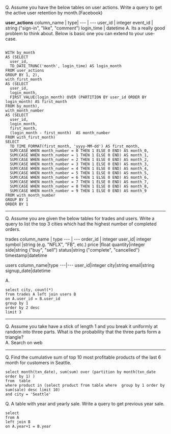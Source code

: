 
Q. Assume you have the below tables on user actions. Write a query to get the active user retention by month.(Facebook)

**user_actions**
column_name |	type|
--- | --- 
user_id	    | integer
event_id	| string ("sign-in", "like", "comment")
login_time	| datetime
A. Its a really good problem to think about. Below is basic one you can extend to your use-case.

```

WITH by_month
AS (SELECT
  user_id,
  TD_DATE_TRUNC('month', login_time) AS login_month
FROM user_actions
GROUP BY 1, 2),
with_first_month
AS (SELECT
  user_id,
  login_month,
  FIRST_VALUE(login_month) OVER (PARTITION BY user_id ORDER BY login_month) AS first_month
FROM by_month),
with_month_number
AS (SELECT
  user_id,
  login_month,
  first_month,
  (login_month - first_month)  AS month_number
FROM with_first_month)
SELECT
  TD_TIME_FORMAT(first_month, 'yyyy-MM-dd') AS first_month,
  SUM(CASE WHEN month_number = 0 THEN 1 ELSE 0 END) AS month_0,
  SUM(CASE WHEN month_number = 1 THEN 1 ELSE 0 END) AS month_1,
  SUM(CASE WHEN month_number = 2 THEN 1 ELSE 0 END) AS month_2,
  SUM(CASE WHEN month_number = 3 THEN 1 ELSE 0 END) AS month_3,
  SUM(CASE WHEN month_number = 4 THEN 1 ELSE 0 END) AS month_4,
  SUM(CASE WHEN month_number = 5 THEN 1 ELSE 0 END) AS month_5,
  SUM(CASE WHEN month_number = 6 THEN 1 ELSE 0 END) AS month_6,
  SUM(CASE WHEN month_number = 7 THEN 1 ELSE 0 END) AS month_7,
  SUM(CASE WHEN month_number = 8 THEN 1 ELSE 0 END) AS month_8,
  SUM(CASE WHEN month_number = 9 THEN 1 ELSE 0 END) AS month_9
FROM with_month_number
GROUP BY 1
ORDER BY 1
```
--- 
Q. Assume you are given the below tables for trades and users. Write a query to list the top 3 cities which had the highest number of completed orders.

trades
column_name | type
--- | ---
order_id |	integer
user_id|	integer
symbol	|string (e.g. "NFLX", "FB", etc.)
price	|float
quantity|integer
side|string ("buy", "sell")
status|string ("complete", "cancelled")
timestamp|datetime

users
column_name|type
---|---
user_id|integer
city|string
email|string
signup_date|datetime

A. 
```
select city, count(*)
from trades A left join users B
on A.user_id = B.user_id
group by 1
order by 2 desc
limit 3
```
---
Q. Assume you take have a stick of length 1 and you break it uniformly at random into three parts. What is the probability that the three parts form a triangle?  
A. Search on web

---
Q. Find the cumulative sum of top 10 most profitable products of the last 6 month for customers in Seattle.  
``` 
select month(txn_date), sum(sum) over (partition by month(txn_date order by 1) )
from  table 
where product in (select product from table where  group by 1 order by sum(sale) desc limit 10)
and city = 'Seattle'
```

Q. A table with year and yearly sale. Write a query to get previous year sale.  
```
select 
from A
left join B
on A.year+1 = B.year
```
